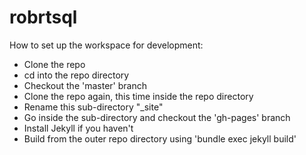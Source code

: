 # robrtsql

How to set up the workspace for development:
* Clone the repo
* cd into the repo directory
* Checkout the 'master' branch
* Clone the repo again, this time inside the repo directory
* Rename this sub-directory "\_site"
* Go inside the sub-directory and checkout the 'gh-pages' branch
* Install Jekyll if you haven't
* Build from the outer repo directory using 'bundle exec jekyll build'

